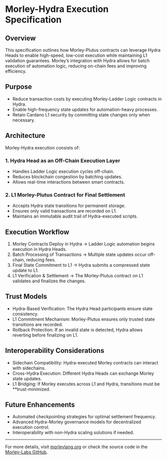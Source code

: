 # Morley-Hydra Execution Specification

## Overview
This specification outlines how Morley-Plutus contracts can leverage Hydra Heads to enable high-speed, low-cost execution while maintaining L1 validation guarantees. Morley’s integration with Hydra allows for batch execution of automation logic, reducing on-chain fees and improving efficiency.

## Purpose
- Reduce transaction costs by executing Morley-Ladder Logic contracts in Hydra.
- Enable high-frequency state updates for automation-heavy processes.
- Retain Cardano L1 security by committing state changes only when necessary.

## Architecture
Morley-Hydra execution consists of:

### **1. Hydra Head as an Off-Chain Execution Layer**
- Handles Ladder Logic execution cycles off-chain.
- Reduces blockchain congestion by batching updates.
- Allows real-time interactions between smart contracts.

### **2. L1 Morley-Plutus Contract for Final Settlement**
- Accepts Hydra state transitions for permanent storage.
- Ensures only valid transactions are recorded on L1.
- Maintains an immutable audit trail of Hydra-executed scripts.

## Execution Workflow
1. Morley Contracts Deploy in Hydra → Ladder Logic automation begins execution in Hydra Heads.
2. Batch Processing of Transactions → Multiple state updates occur off-chain, reducing fees.
3. Final State Commitment to L1 → Hydra submits a compressed state update to L1.
4. L1 Verification & Settlement → The Morley-Plutus contract on L1 validates and finalizes the changes.

## Trust Models
- Hydra-Based Verification: The Hydra Head participants ensure state consistency.
- L1 Commitment Mechanism: Morley-Plutus ensures only trusted state transitions are recorded.
- Rollback Protection: If an invalid state is detected, Hydra allows reverting before finalizing on L1.

## Interoperability Considerations
- Sidechain Compatibility: Hydra-executed Morley contracts can interact with sidechains.
- Cross-Hydra Execution: Different Hydra Heads can exchange Morley state updates.
- L1 Bridging: If Morley executes across L1 and Hydra, transitions must be **trust-minimized.

## Future Enhancements
- Automated checkpointing strategies for optimal settlement frequency.
- Advanced Hydra-Morley governance models for decentralized execution control.
- Interoperability with non-Hydra scaling solutions if needed.

---
For more details, visit [morleylang.org](https://morleylang.org/) or check the source code in the [Morley-Labs GitHub](https://github.com/Morley-Labs).

